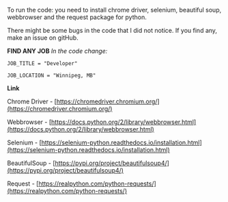 To run the code: you need to install chrome driver, selenium, beautiful soup, webbrowser and the request package for python.

There might be some bugs in the code that I did not notice. If you find any, make an issue on gitHub.

**FIND ANY JOB**
*In the code change:*

    JOB_TITLE = "Developer"
    
    JOB_LOCATION = "Winnipeg, MB"

**Link**

Chrome Driver - [https://chromedriver.chromium.org/](https://chromedriver.chromium.org/)

Webbrowser - [https://docs.python.org/2/library/webbrowser.html](https://docs.python.org/2/library/webbrowser.html)

Selenium - [https://selenium-python.readthedocs.io/installation.html](https://selenium-python.readthedocs.io/installation.html)

BeautifulSoup - [https://pypi.org/project/beautifulsoup4/](https://pypi.org/project/beautifulsoup4/)

Request - [https://realpython.com/python-requests/](https://realpython.com/python-requests/)
